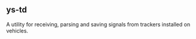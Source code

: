 ys-td
-----

A utility for receiving, parsing and saving signals from trackers installed on vehicles.
